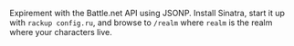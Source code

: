 Expirement with the Battle.net API using JSONP. Install Sinatra, start it up with `rackup config.ru`, and browse to `/realm` where `realm` is the realm where your characters live.
